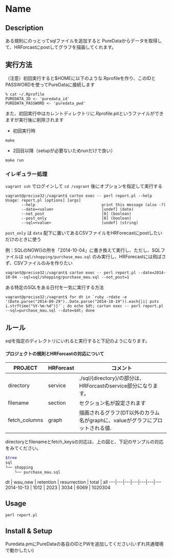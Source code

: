 Name
====

## Description
ある規則にのっとってsqlファイルを追加すると
PureDataからデータを取得して、HRForcastにpostしてグラフを描画してくれます。

## 実行方法

（注意）初回実行すると$HOMEに以下のような.Rprofileを作り、このIDとPASSWORDを使ってPureDataに接続します
```
% cat ~/.Rprofile
PUREDATA_ID <- 'puredata_id'
PUREDATA_PASSWORD <- 'puredata_pwd'
```
また、初回実行中はカレントディレクトリに.Rprofile.pitというファイルができますが実行後に削除されます

* 初回実行時
```
make
```
* 2回目以降（setupが必要ないためrunだけで良い）
```
make run
```

### イレギュラー処理

`vagrant ssh` でログインして `cd /vagrant` 後にオプションを指定して実行する
```
vagrant@precise32:/vagrant$ carton exec -- perl report.pl --help
Usage: report.pl [options] [args]
       --help                             print this message (also -?)
       --date=<value>                     [undef] (date)
       --not_post                         [0] (boolean)
       --post_only                        [0] (boolean)
       --sql=<value>                      [undef] (string)
```
`post_only` は `data` 配下に置いてあるCSVファイルをHRForecastにpostしたいだけのときに使う

例：SQLのNOW()の所を「2014-10-04」に書き換えて実行し、ただし、SQLファイルは `sql/shopping/purchase_mau.sql` のみ実行し、HRForecastには飛ばさず、CSVファイルのみを作りたい
```
vagrant@precise32:/vagrant$ carton exec -- perl report.pl --date=2014-10-04 --sql=sql/shopping/purchase_mau.sql --not_post=1
```

ある特定のSQLをある日付を一気に実行する方法
```
vagrant@precise32:/vagrant$ for dt in `ruby -rdate -e '(Date.parse("2014-09-29")..Date.parse("2014-10-19")).each{|i| puts i.strftime("%Y-%m-%d")}'`; do echo $dt; carton exec -- perl report.pl --sql=purchase_mau.sql --date=$dt; done
```

## ルール
sqlを指定のディレクトリにいれると実行すると下記のようになります。

#### プロジェクトの規則とHRForcastの対応について

PROJECT | HRForcast | コメント |
--- | --- | ---
directory| service | ./sql/{directory}/の部分は、HRForcastのservice部分になります。
filename | section | セクション名が設定されます
fetch_columns | graph | 描画されるグラフ(DT以外のカラム名がgraphに、valueがグラフにプロットされる値.

directoryとfilenameとfetch_keysの対応は、上の図と、下記のサンプルの対応をみてください。

```sh
$tree
sql
└── shopping
    └── purchase_mau.sql
```

dt | wau_new | retention | resurrection | total | all
---|---|---|---|---|---|---
2014-10-13 | 1012 | 2023 | 3034 | 6069 | 1020304

## Usage
```
perl report.pl
```

## Install & Setup
Puredata.pmにPureDataの各自のIDとPWを追加してください(いずれ共通環境で動かしたい)

